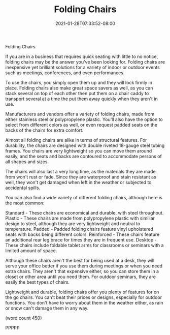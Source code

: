 ﻿---
title: "Folding Chairs"
date: 2021-01-28T07:33:52-08:00
description: "Office Chairs Tips for Web Success"
featured_image: "/images/Office Chairs.jpg"
tags: ["Office Chairs"]
---

Folding Chairs

If you are in a business that requires quick seating 
with little to no notice, folding chairs may be the 
answer you've been looking for.  Folding chairs are 
inexpensive yet brilliant solutions for a variety of
indoor or outdoor events such as meetings, conferences,
and even performances.

To use the chairs, you simply open them up and they 
will lock firmly in place.  Folding chairs also make 
great space savers as well, as you can stack several on
top of each other then put them on a chair caddy to 
transport several at a time the put them away quickly
when they aren't in use.

Manufacturers and vendors offer a variety of folding 
chairs, made from either stainless steel or polypropylene
plastic.  You'll also have the option to select from 
different colors as well, or even request padded seats
on the backs of the chairs for extra comfort.  

Almost all folding chairs are alike in terms of 
structural features.  For durability, the chairs are 
designed with double riveted 18-gauge steel tubing 
frames.  You chairs are very lightweight so you can 
move them around easily, and the seats and backs are 
contoured to accommodate persons of all shapes and sizes.

The chairs will also last a very long time, as the 
materials they are made from won't rust or fade.  Since
they are waterproof and stain resistant as well, they 
won't get damaged when left in the weather or subjected 
to accidental spills.

You can also find a wide variety of different folding 
chairs, although here is the most common:

Standard - These chairs are economical and durable, with
steel throughout.
Plastic - These chairs are made from polypropylene plastic
with similiar design to steel, although they are very
lightweight and neutral to temperature.
Padded - Padded folding chairs feature vinyl upholstered
seats with backs being different colors.
Reinforced - These chairs feature an additional rear leg
brace for times they are in frequent use.
Desktop - These chairs include foldable tablet arms for
classrooms or seminars with a limited amount of space.

Although these chairs aren't the best for being used at 
a desk, they will serve your office better if you use them
during meetings or when you need extra chairs.  They aren't
that expensive either, so you can store them in a closet or
other area until you need them.  For outdoor seminars, they
are easily the best types of chairs.  

Lightweight and durable, folding chairs offer you plenty 
of features for on the go chairs.  You can't beat their prices
or designs, especially for outdoor functions.  You don't 
have to worry about them in the weather either, as rain or
snow can't damage them in any way.

(word count 450)

PPPPP

